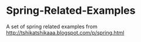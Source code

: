 Spring-Related-Examples
=======================

A set of spring related examples from http://tshikatshikaaa.blogspot.com/p/spring.html